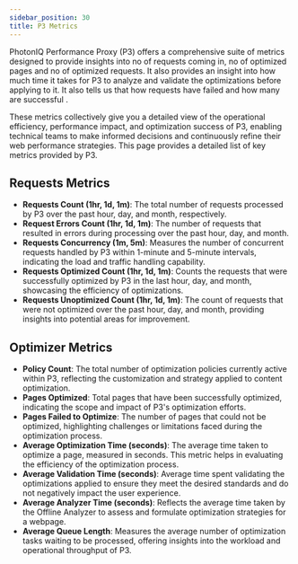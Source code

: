 ```yaml
---
sidebar_position: 30
title: P3 Metrics
---
```


PhotonIQ Performance Proxy (P3) offers a comprehensive suite of metrics designed to provide insights into no of requests coming in, no of optimized pages and no of optimized requests. It also provides an insight into how much time it takes for P3 to analyze and validate the optimizations before applying to it. It also tells us that how requests have failed and how many are successful . 

These metrics collectively give you a detailed view of the operational efficiency, performance impact, and optimization success of P3, enabling technical teams to make informed decisions and continuously refine their web performance strategies. This page provides a detailed list of key metrics provided by P3.

## Requests Metrics

- **Requests Count (1hr, 1d, 1m)**: The total number of requests processed by P3 over the past hour, day, and month, respectively.
- **Request Errors Count (1hr, 1d, 1m)**: The number of requests that resulted in errors during processing over the past hour, day, and month.
- **Requests Concurrency (1m, 5m)**: Measures the number of concurrent requests handled by P3 within 1-minute and 5-minute intervals, indicating the load and traffic handling capability.
- **Requests Optimized Count (1hr, 1d, 1m)**: Counts the requests that were successfully optimized by P3 in the last hour, day, and month, showcasing the efficiency of optimizations.
- **Requests Unoptimized Count (1hr, 1d, 1m)**: The count of requests that were not optimized over the past hour, day, and month, providing insights into potential areas for improvement.

## Optimizer Metrics

- **Policy Count**: The total number of optimization policies currently active within P3, reflecting the customization and strategy applied to content optimization.
- **Pages Optimized**: Total pages that have been successfully optimized, indicating the scope and impact of P3's optimization efforts.
- **Pages Failed to Optimize**: The number of pages that could not be optimized, highlighting challenges or limitations faced during the optimization process.
- **Average Optimization Time (seconds)**: The average time taken to optimize a page, measured in seconds. This metric helps in evaluating the efficiency of the optimization process.
- **Average Validation Time (seconds)**: Average time spent validating the optimizations applied to ensure they meet the desired standards and do not negatively impact the user experience.
- **Average Analyzer Time (seconds)**: Reflects the average time taken by the Offline Analyzer to assess and formulate optimization strategies for a webpage.
- **Average Queue Length**: Measures the average number of optimization tasks waiting to be processed, offering insights into the workload and operational throughput of P3.
